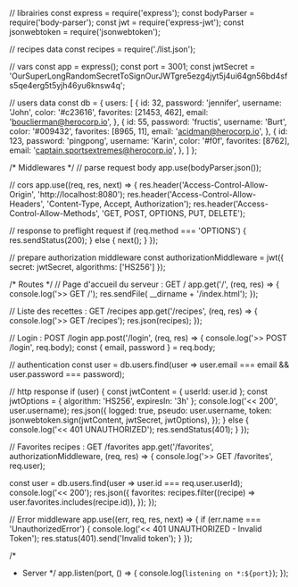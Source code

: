// librairies
const express = require('express');
const bodyParser = require('body-parser');
const jwt = require('express-jwt');
const jsonwebtoken = require('jsonwebtoken');

// recipes data
const recipes = require('./list.json');

// vars
const app = express();
const port = 3001;
const jwtSecret = 'OurSuperLongRandomSecretToSignOurJWTgre5ezg4jyt5j4ui64gn56bd4sfs5qe4erg5t5yjh46yu6knsw4q';

// users data
const db = {
  users: [
    {
      id: 32,
      password: 'jennifer',
      username: 'John',
      color: '#c23616',
      favorites: [21453, 462],
      email: 'bouclierman@herocorp.io',
    },
    {
      id: 55,
      password: 'fructis',
      username: 'Burt',
      color: '#009432',
      favorites: [8965, 11],
      email: 'acidman@herocorp.io',
    },
    {
      id: 123,
      password: 'pingpong',
      username: 'Karin',
      color: '#f0f',
      favorites: [8762],
      email: 'captain.sportsextremes@herocorp.io',
    }, 
  ]
};

/* Middlewares */
// parse request body
app.use(bodyParser.json());

// cors
app.use((req, res, next) => {
  res.header('Access-Control-Allow-Origin', 'http://localhost:8080');
  res.header('Access-Control-Allow-Headers', 'Content-Type, Accept, Authorization');
  res.header('Access-Control-Allow-Methods', 'GET, POST, OPTIONS, PUT, DELETE');

  // response to preflight request
  if (req.method === 'OPTIONS') {
    res.sendStatus(200);
  }
  else {
    next();
  }
});

// prepare authorization middleware
const authorizationMiddleware = jwt({ secret: jwtSecret, algorithms: ['HS256'] });

/* Routes */
// Page d'accueil du serveur : GET /
app.get('/', (req, res) => {
  console.log('>> GET /');
  res.sendFile( __dirname + '/index.html');
});

// Liste des recettes : GET /recipes
app.get('/recipes', (req, res) => {
  console.log('>> GET /recipes');
  res.json(recipes);
});


// Login : POST /login
app.post('/login', (req, res) => {
  console.log('>> POST /login', req.body);
  const { email, password } = req.body;

  // authentication
  const user = db.users.find(user => user.email === email && user.password === password);

  // http response
  if (user) {
    const jwtContent = { userId: user.id };
    const jwtOptions = { 
      algorithm: 'HS256', 
      expiresIn: '3h' 
    };
    console.log('<< 200', user.username);
    res.json({ 
      logged: true, 
      pseudo: user.username,
      token: jsonwebtoken.sign(jwtContent, jwtSecret, jwtOptions),
    });
  }
  else {
    console.log('<< 401 UNAUTHORIZED');
    res.sendStatus(401);
  }
});

// Favorites recipes : GET /favorites
app.get('/favorites', authorizationMiddleware, (req, res) => {
  console.log('>> GET /favorites', req.user);

  const user = db.users.find(user => user.id === req.user.userId);
  console.log('<< 200');
  res.json({ 
    favorites: recipes.filter((recipe) => user.favorites.includes(recipe.id)), 
  });
});

// Error middleware
app.use((err, req, res, next) => {
  if (err.name === 'UnauthorizedError') {
    console.log('<< 401 UNAUTHORIZED - Invalid Token');
    res.status(401).send('Invalid token');
  }
});

/*
 * Server
 */
app.listen(port, () => {
  console.log(`listening on *:${port}`);
});